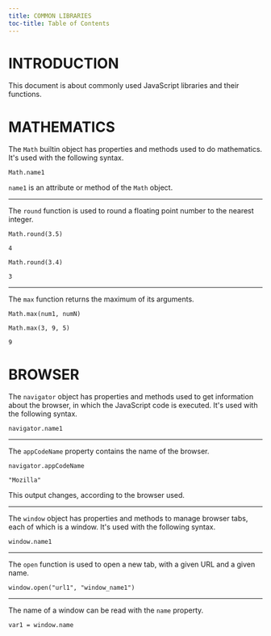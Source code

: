 ```yaml
---
title: COMMON LIBRARIES
toc-title: Table of Contents
---
```


# INTRODUCTION

This document is about commonly used JavaScript libraries and their functions.

# MATHEMATICS

The `Math` builtin object has properties and methods used to do mathematics. It's used with the following syntax.

``` {.syntax .javascript}
Math.name1
```

`name1` is an attribute or method of the `Math` object.


----

The `round` function is used to round a floating point number to the nearest integer.

``` {.javascript in="in a browser console"}
Math.round(3.5)
```

``` output
4
```

``` {.javascript in="in a browser console"}
Math.round(3.4)
```

``` output
3
```


----

The `max` function returns the maximum of its arguments.

``` {.syntax .javascript}
Math.max(num1, numN)
```

``` {.javascript in="in a browser console"}
Math.max(3, 9, 5)
```

``` output
9
```

# BROWSER

The `navigator` object has properties and methods used to get information about the browser, in which the JavaScript code is executed. It's used with the following syntax.

``` {.syntax .javascript}
navigator.name1
```


----

The `appCodeName` property contains the name of the browser.

``` {.javascript in="in a browser console"}
navigator.appCodeName
```

``` output
"Mozilla"
```

This output changes, according to the browser used.


----

The `window` object has properties and methods to manage browser tabs, each of which is a window. It's used with the following syntax.

``` {.syntax .javascript}
window.name1
```


----

The `open` function is used to open a new tab, with a given URL and a given name.

``` {.syntax .javascript}
window.open("url1", "window_name1")
```


----

The name of a window can be read with the `name` property.

``` {.syntax .javascript}
var1 = window.name
```